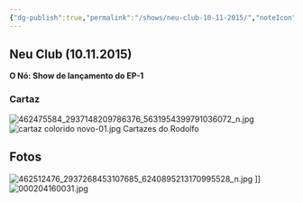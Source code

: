 ```yaml
---
{"dg-publish":true,"permalink":"/shows/neu-club-10-11-2015/","noteIcon":"✦"}
---
```


## Neu Club (10.11.2015)

**O Nó: Show de lançamento do EP-1**

### Cartaz
![462475584_2937148209786376_5631954399791036072_n.jpg](/img/user/img/462475584_2937148209786376_5631954399791036072_n.jpg)
![cartaz colorido novo-01.jpg](/img/user/img/cartaz%20colorido%20novo-01.jpg)
Cartazes do Rodolfo

## Fotos
![462512476_2937268453107685_6240895213170995528_n.jpg](/img/user/img/462512476_2937268453107685_6240895213170995528_n.jpg)
]]![000204160031.jpg](/img/user/img/000204160031.jpg)